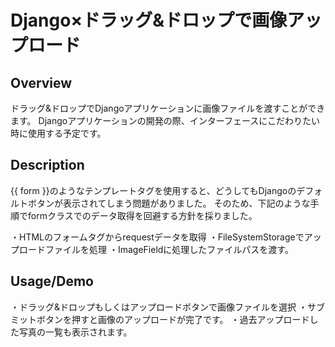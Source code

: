 # Django×ドラッグ&ドロップで画像アップロード

## Overview
ドラッグ&ドロップでDjangoアプリケーションに画像ファイルを渡すことができます。
Djangoアプリケーションの開発の際、インターフェースにこだわりたい時に使用する予定です。

## Description
{{ form }}のようなテンプレートタグを使用すると、どうしてもDjangoのデフォルトボタンが表示されてしまう問題がありました。
そのため、下記のような手順でformクラスでのデータ取得を回避する方針を採りました。

・HTMLのフォームタグからrequestデータを取得
・FileSystemStorageでアップロードファイルを処理
・ImageFieldに処理したファイルパスを渡す。

## Usage/Demo
・ドラッグ&ドロップもしくはアップロードボタンで画像ファイルを選択
・サブミットボタンを押すと画像のアップロードが完了です。
・過去アップロードした写真の一覧も表示されます。
